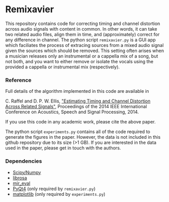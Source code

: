 # Remixavier

This repository contains code for correcting timing and channel distortion across audio signals with content in common.
In other words, it can take two related audio files, align them in time, and (approximately) correct for any difference in channel.
The python script ``remixavier.py`` is a GUI app which faciliates the process of extracing sources from a mixed audio signal given the sources which should be removed.
This setting often arises when a musician releases only an instrumental or a cappella mix of a song, but not both, and you want to either remove or isolate the vocals using the provided a cappella or instrumental mix (respectively).

### Reference

Full details of the algorithm implemented in this code are available in

C. Raffel and D. P. W. Ellis, ["Estimating Timing and Channel Distortion Across Related Signals"](http://colinraffel.com/publications/icassp2014estimating.pdf), Proceedings of the 2014 IEEE International Conference on Acoustics, Speech and Signal Processing, 2014.

If you use this code in any academic work, please cite the above paper.

The python script ``experiments.py`` contains all of the code required to generate the figures in the paper.  However, the data is not included in this github repository due to its size (>1 GB).  If you are interested in the data used in the paper, please get in touch with the authors.

### Dependencies

* [Scipy/Numpy](http://www.scipy.org/)
* [librosa](https://github.com/bmcfee/librosa)
* [mir_eval](https://github.com/craffel/mir_eval)
* [PyQt4](http://www.riverbankcomputing.co.uk/software/pyqt/download) (only required by ``remixavier.py``)
* [matplotlib](http://matplotlib.org/) (only required by ``experiments.py``)
